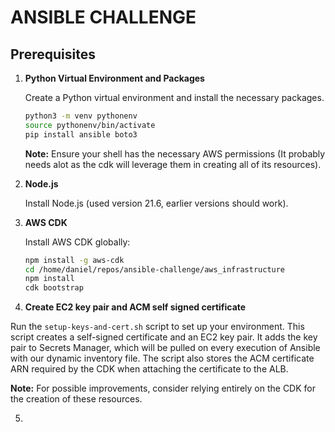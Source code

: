 # ANSIBLE CHALLENGE

## Prerequisites

1. **Python Virtual Environment and Packages**

    Create a Python virtual environment and install the necessary packages.

    ```sh
    python3 -m venv pythonenv
    source pythonenv/bin/activate
    pip install ansible boto3
    ```
    **Note:** Ensure your shell has the necessary AWS permissions (It probably needs alot as the cdk will leverage them in creating all of its resources).

2. **Node.js**

    Install Node.js (used version 21.6, earlier versions should work).

3. **AWS CDK**

    Install AWS CDK globally:

    ```sh
    npm install -g aws-cdk
    cd /home/daniel/repos/ansible-challenge/aws_infrastructure
    npm install
    cdk bootstrap
    ```

4. **Create EC2 key pair and ACM self signed certificate**

Run the `setup-keys-and-cert.sh` script to set up your environment. This script creates a self-signed certificate and an EC2 key pair. It adds the key pair to Secrets Manager, which will be pulled on every execution of Ansible with our dynamic inventory file. The script also stores the ACM certificate ARN required by the CDK when attaching the certificate to the ALB. 

**Note:** For possible improvements, consider relying entirely on the CDK for the creation of these resources.


5. 
